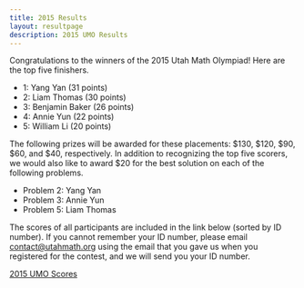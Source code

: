 ```yaml
---
title: 2015 Results
layout: resultpage
description: 2015 UMO Results
---
```


Congratulations to the winners of the 2015 Utah Math Olympiad! Here are the top five finishers.

- 1: Yang Yan (31 points)
- 2: Liam Thomas (30 points)
- 3: Benjamin Baker (26 points)
- 4: Annie Yun (22 points)
- 5: William Li (20 points)

The following prizes will be awarded for these placements: $130, $120, $90, $60, and $40, respectively.
In addition to recognizing the top five scorers, we would also like to award $20 for the best solution on each of the following problems.

- Problem 2: Yang Yan
- Problem 3: Annie Yun
- Problem 5: Liam Thomas

The scores of all participants are included in the link below (sorted by ID number). If you cannot remember your ID number, please email [contact@utahmath.org](mailto:contact@utahmath.org) using the email that you gave us when you registered for the contest, and we will send you your ID number.

[2015 UMO Scores](/doc/2015UMOscores.pdf)
